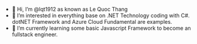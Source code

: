 - 👋 Hi, I’m @lqt1912 as known as Le Quoc Thang
- 👀 I’m interested in everything base on .NET Technology coding with C#. dotNET Framework and Azure Cloud Fundamental are examples.
- 🌱 I’m currently learning some basic Javascript Framework to become an fullstack engineer. 

<!---
lqt1912/lqt1912 is a ✨ special ✨ repository because its `README.md` (this file) appears on your GitHub profile.
You can click the Preview link to take a look at your changes.
--->
